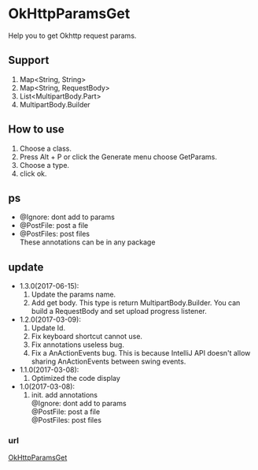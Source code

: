 # OkHttpParamsGet #
Help you to get Okhttp request params.
## Support ##
      
1. Map&lt;String, String&gt;  
2. Map&lt;String, RequestBody&gt;
3. List&lt;MultipartBody.Part&gt;
4. MultipartBody.Builder
## How to use ##
1. Choose a class.
2. Press Alt + P or click the Generate menu choose GetParams.
3. Choose a type.
4. click ok.
## ps ##
- @Ignore: dont add to params
- @PostFile: post a file 
- @PostFiles: post files  
These annotations can be in any package

## update ##
- 1.3.0(2017-06-15):
  1. Update the params name.
  2. Add get body. This type is return MultipartBody.Builder. You can build a RequestBody and set upload progress listener.
- 1.2.0(2017-03-09):
  1. Update Id.
  2. Fix keyboard shortcut cannot use.
  3. Fix annotations useless bug.
  4. Fix a AnActionEvents bug. This is because IntelliJ API doesn't allow sharing AnActionEvents between swing events.
- 1.1.0(2017-03-08):
  1. Optimized the code display
- 1.0(2017-03-08):
  1. init. add annotations  
  @Ignore: dont add to params   
  @PostFile: post a file   
  @PostFiles: post files  


### url ###
[OkHttpParamsGet](https://plugins.jetbrains.com/plugin/9545-okhttpparamsget)